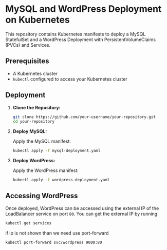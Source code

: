 # MySQL and WordPress Deployment on Kubernetes
 
This repository contains Kubernetes manifests to deploy a MySQL StatefulSet and a WordPress Deployment with PersistentVolumeClaims (PVCs) and Services.
 
## Prerequisites
 
- A Kubernetes cluster
- `kubectl` configured to access your Kubernetes cluster
 
## Deployment
 
1. **Clone the Repository:**
 
    ```sh
    git clone https://github.com/your-username/your-repository.git
    cd your-repository
    ```
 
2. **Deploy MySQL:**
 
    Apply the MySQL manifest:
 
    ```sh
    kubectl apply -f mysql-deployment.yaml
    ```
 
3. **Deploy WordPress:**
 
    Apply the WordPress manifest:
 
    ```sh
    kubectl apply -f wordpress-deployment.yaml
    ```
 
## Accessing WordPress
 
Once deployed, WordPress can be accessed using the external IP of the LoadBalancer service on port `80`. You can get the external IP by running:
 
```sh
kubectl get services
```

if ip is not shown  than we need use port-forward 
```sh
kubectl port-forward svc/wordpress 9000:80
```
